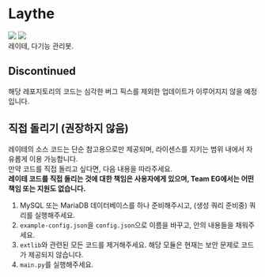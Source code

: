 # Laythe
![](https://koreanbots.dev/api/widget/bots/votes/872349051620831292.svg) ![](https://koreanbots.dev/api/widget/bots/servers/872349051620831292.svg)  
레이테, 다기능 관리봇.

## Discontinued
해당 레포지토리의 코드는 심각한 버그 픽스를 제외한 업데이트가 이루어지지 않을 예정입니다.

## 직접 돌리기 (권장하지 않음)
레이테의 소스 코드는 단순 참고용으로만 제공되며, 라이센스를 지키는 범위 내에서 자유롭게 이용 가능합니다.  
만약 코드를 직접 돌리고 싶다면, 다음 내용을 따라주세요.  
**레이테 코드를 직접 돌리는 것에 대한 책임은 사용자에게 있으며, Team EG에서는 어떤 책임 또는 지원도 없습니다.**
1. MySQL 또는 MariaDB 데이터베이스를 하나 준비해주시고, (생성 쿼리 준비중) 쿼리를 실행해주세요.
2. `example-config.json`을 `config.json`으로 이름을 바꾸고, 안의 내용들을 채워주세요.
3. `extlib`와 관련된 모든 코드를 제거해주세요. 해당 모듈은 현재는 보안 문제로 코드가 제공되지 않습니다.
4. `main.py`를 실행해주세요.